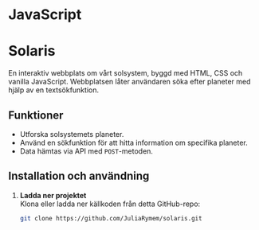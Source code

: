 # JavaScript

# Solaris

En interaktiv webbplats om vårt solsystem, byggd med HTML, CSS och vanilla JavaScript. Webbplatsen låter användaren söka efter planeter med hjälp av en textsökfunktion.

## Funktioner

- Utforska solsystemets planeter.
- Använd en sökfunktion för att hitta information om specifika planeter.
- Data hämtas via API med `POST`-metoden.

## Installation och användning

1. **Ladda ner projektet**  
   Klona eller ladda ner källkoden från detta GitHub-repo:
   ```bash
   git clone https://github.com/JuliaRymem/solaris.git
   ```
